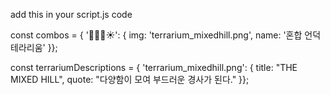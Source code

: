 add this in your script.js code

const combos = { '🌳🌲🌲☀️': { img: 'terrarium_mixedhill.png', name: '혼합 언덕 테라리움' }};

const terrariumDescriptions = { 'terrarium_mixedhill.png': { title: "THE MIXED HILL", quote: "다양함이 모여 부드러운 경사가 된다." }};
